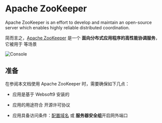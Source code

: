 # Apache ZooKeeper

Apache ZooKeeper is an effort to develop and maintain an open-source server which enables highly reliable distributed coordination.

简而言之，[Apache ZooKeeper](https://zookeeper.apache.org/) 是一个 **面向分布式应用程序的高性能协调服务**，它被用于   等场景


![Console](https://libs.websoft9.com/Websoft9/DocsPicture/zh/zookeeper/zookeeper-gui-websoft9.png)


## 准备

在参阅本文档使用 Apache ZooKeeper 时，需要确保如下几点：

- 应用是基于 Websoft9 安装的

- 应用的用途符合 [](https://some_license_url) 开源许可协议

- 应用具备访问条件：[配置域名](./guide/appsetdomain) 或 **服务器安全组**开启网外端口